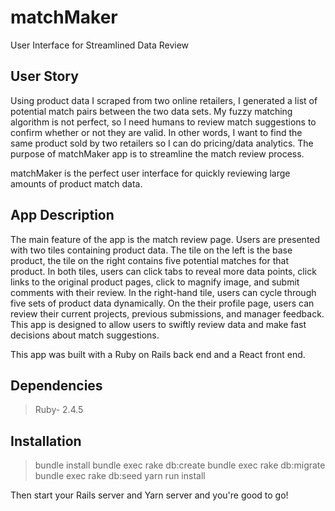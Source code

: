 # matchMaker
User Interface for Streamlined Data Review

## User Story
Using product data I scraped from two online retailers, I generated a list of potential match pairs between the two data sets. My fuzzy matching algorithm is not perfect, so I need humans to review match suggestions to confirm whether or not they are valid. In other words, I want to find the same product sold by two retailers so I can do pricing/data analytics. The purpose of matchMaker app is to streamline the match review process. 

matchMaker is the perfect user interface for quickly reviewing large amounts of product match data.

## App Description
The main feature of the app is the match review page. Users are presented with two tiles containing product data. The tile on the left is the base product, the tile on the right contains five potential matches for that product. In both tiles, users can click tabs to reveal more data points, click links to the original product pages, click to magnify image, and submit comments with their review. In the right-hand tile, users can cycle through five sets of product data dynamically. On the their profile page, users can review their current projects, previous submissions, and manager feedback. This app is designed to allow users to swiftly review data and make fast decisions about match suggestions.

This app was built with a Ruby on Rails back end and a React front end. 

## Dependencies
  
 > Ruby- 2.4.5
 
## Installation
 > bundle install
 > bundle exec rake db:create
 > bundle exec rake db:migrate
 > bundle exec rake db:seed
 > yarn run install

Then start your Rails server and Yarn server and you're good to go!
